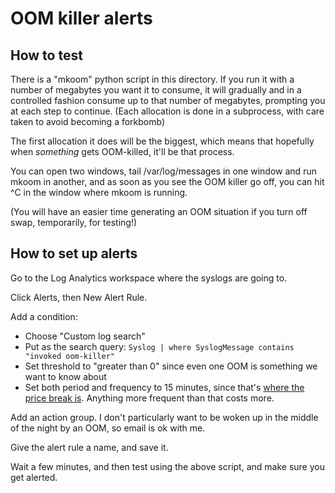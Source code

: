 # OOM killer alerts

## How to test

There is a "mkoom" python script in this directory. If you run it with a
number of megabytes you want it to consume, it will gradually and in a
controlled fashion consume up to that number of megabytes, prompting you
at each step to continue. (Each allocation is done in a subprocess, with
care taken to avoid becoming a forkbomb)

The first allocation it does will be the biggest, which means that
hopefully when *something* gets OOM-killed, it'll be that process.

You can open two windows, tail /var/log/messages in one window and run
mkoom in another, and as soon as you see the OOM killer go off, you can
hit ^C in the window where mkoom is running.

(You will have an easier time generating an OOM situation if you turn
off swap, temporarily, for testing!)

## How to set up alerts

Go to the Log Analytics workspace where the syslogs are going to.

Click Alerts, then New Alert Rule.

Add a condition:
* Choose "Custom log search"
* Put as the search query:
  `Syslog | where SyslogMessage contains "invoked oom-killer"`
* Set threshold to "greater than 0" since even one OOM is something we want to
  know about
* Set both period and frequency to 15 minutes, since that's [where the price
  break is](https://azure.microsoft.com/en-us/pricing/details/monitor/).
  Anything more frequent than that costs more.

Add an action group. I don't particularly want to be woken up in the
middle of the night by an OOM, so email is ok with me.

Give the alert rule a name, and save it.

Wait a few minutes, and then test using the above script, and make sure
you get alerted.
